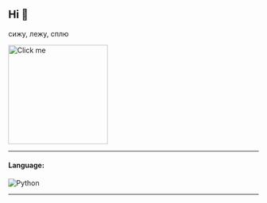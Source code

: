 ## Hi 👋
сижу, лежу, сплю 

<a href="https://www.icegif.com/wp-content/uploads/2023/01/icegif-165.gif" target="_blank">
  <img src="https://media1.tenor.com/m/OfqLXcy4EjwAAAAd/evangelion-lights.gif" alt="Click me" title="Click me Please (" width="200" height="200"/>
</a>

___

#### Language:
![Python](https://img.icons8.com/color/48/000000/python.png)
___



<!--
**vncased/vncased** is a ✨ _special_ ✨ repository because its `README.md` (this file) appears on your GitHub profile.

Here are some ideas to get you started:

- 🔭 I’m currently working on ...
- 🌱 I’m currently learning ...
- 👯 I’m looking to collaborate on ...
- 🤔 I’m looking for help with ...
- 💬 Ask me about ...
- 📫 How to reach me: ...
- 😄 Pronouns: ...
- ⚡ Fun fact: ...
-->
